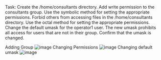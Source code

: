 Task:
Create the /home/consultants directory. Add write permission to the consultants group. Use the symbolic method for setting the appropriate permissions. Forbid others from accessing files in the /home/consultants directory. Use the octal method for setting the appropriate permissions. Change the default umask for the operator1 user. The new umask prohibits all access for users that are not in their group. Confirm that the umask is changed.

Adding Group
![image](https://github.com/user-attachments/assets/7874e812-b106-4549-8017-e96535cc3d68)
Changing Permissions
![image](https://github.com/user-attachments/assets/d354d1e6-66de-435f-bd79-e4006caabe6e)
Changing default umask
![image](https://github.com/user-attachments/assets/5ad87d21-273b-45aa-830e-b222232b30bb)

